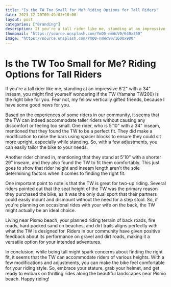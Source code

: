 ```yaml
---
title: "Is the TW Too Small for Me? Riding Options for Tall Riders"
date: 2023-12-20T09:49:03+10:00
layout: post
categories: ["Branding"]
description: If you're a tall rider like me, standing at an impressive 6'2" with a 34" inseam, you might find yourself wondering if the TW (Yamaha TW200) is the right bike for you. Fear not, my fellow vertically gifted friends, because I have some good news for you.
thumbnail: "https://source.unsplash.com/YmQ0-nmWcV0/640x360"
image: "https://source.unsplash.com/YmQ0-nmWcV0/1600x900"
---
```


# Is the TW Too Small for Me? Riding Options for Tall Riders

If you're a tall rider like me, standing at an impressive 6'2" with a 34" inseam, you might find yourself wondering if the TW (Yamaha TW200) is the right bike for you. Fear not, my fellow vertically gifted friends, because I have some good news for you.

Based on the experiences of some riders in our community, it seems that the TW can indeed accommodate taller riders without causing any discomfort or feeling too small. One rider, who is 5'10" with a 34" inseam, mentioned that they found the TW to be a perfect fit. They did make a modification to raise the bars using spacer blocks to ensure they could sit more upright, especially while standing. So, with a few adjustments, you can easily tailor the bike to your needs.

Another rider chimed in, mentioning that they stand at 5'10" with a shorter 29" inseam, and they also found the TW to fit them comfortably. This just goes to show that rider height and inseam length aren't the sole determining factors when it comes to finding the right fit.

One important point to note is that the TW is great for two-up riding. Several riders pointed out that the seat height of the TW was the primary reason they purchased the bike, as it was the only dual sport that their partners could easily mount and dismount without the need for a step stool. So, if you're planning on occasional rides with your wife on the back, the TW might actually be an ideal choice.

Living near Pismo beach, your planned riding terrain of back roads, fire roads, hard packed sand on beaches, and dirt trails aligns perfectly with what the TW is designed for. Riders in our community have given positive feedback about its performance on gravel and dirt roads, making it a versatile option for your intended adventures.

In conclusion, while being tall might spark concerns about finding the right fit, it seems that the TW can accommodate riders of various heights. With a few modifications and adjustments, you can make the bike feel comfortable for your riding style. So, embrace your stature, grab your helmet, and get ready to embark on thrilling rides along the beautiful landscapes near Pismo beach. Happy riding!
